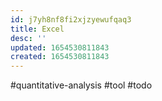 ```yaml
---
id: j7yh8nf8fi2xjzyewufqaq3
title: Excel
desc: ''
updated: 1654530811843
created: 1654530811843
---
```

#quantitative-analysis #tool #todo 

